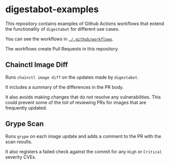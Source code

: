 # digestabot-examples

This repository contains examples of Github Actions workflows that extend the
functionality of `digestabot` for different use cases.

You can see the workflows in [`./.github/workflows`](.github/workflows).

The workflows create Pull Requests in this repository.

## Chainctl Image Diff

Runs `chainctl image diff` on the updates made by `digestabot`.

It includes a summary of the differences in the PR body.

It also avoids making changes that do not resolve any vulnerabilities. This
could prevent some of the toil of reviewing PRs for images that are frequently
updated.

## Grype Scan

Runs `grype` on each image update and adds a comment to the PR with the scan
results.

It also registers a failed check against the commit for any `High` or
`Critical` severity CVEs.
